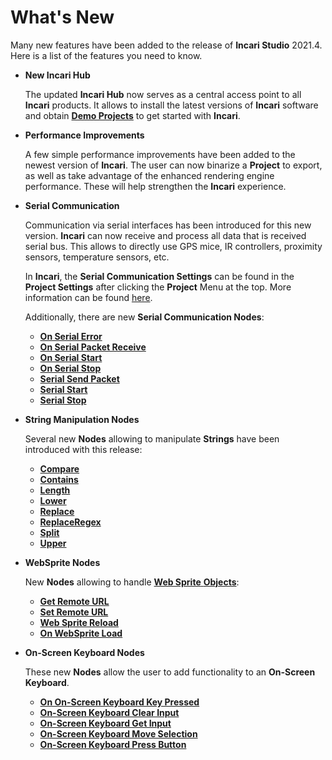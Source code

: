 # What's New

Many new features have been added to the release of **Incari Studio** 2021.4. Here is a list of the features you need to know.

* **New Incari Hub**
  
    The updated **Incari Hub** now serves as a central access point to all **Incari** products. It allows to install the latest versions of **Incari** software and obtain [**Demo Projects**](../demo-projects/overview.md) to get started with **Incari**. 

* **Performance Improvements**
  
    A few simple performance improvements have been added to the newest version of **Incari**. The user can now binarize a **Project** to export, as well as take advantage of the enhanced rendering engine performance. These will help strengthen the **Incari** experience. 

* **Serial Communication**
  
    Communication via serial interfaces has been introduced for this new version. **Incari** can now receive and process all data that is received serial bus. This allows to directly use GPS mice, IR controllers, proximity sensors, temperature sensors, etc.
    
    In **Incari**, the **Serial Communication Settings** can be found in the **Project Settings** after clicking the **Project** Menu at the top. More information can be found [here](https://docs.incari.com/2021.4/modules/project-settings#serial). 
    
    Additionally, there are new **Serial Communication Nodes**:

    * [**On Serial Error**](../toolbox/communication/serial/events/onserialerror.md)
    * [**On Serial Packet Receive**](../toolbox/communication/serial/events/onserialpacketreceive.md) 
    * [**On Serial Start**](../toolbox/communication/serial/events/onserialstart.md)
    * [**On Serial Stop**](../toolbox/communication/serial/events/onserialstop.md)
    * [**Serial Send Packet**](../toolbox/communication/serial/serialsendpacket.md)
    * [**Serial Start**](../toolbox/communication/serial/serialstart.md)
    * [**Serial Stop**](../toolbox/communication/serial/serialstop.md)

* **String Manipulation Nodes**

    Several new **Nodes** allowing to manipulate **Strings** have been introduced with this release:

    * [**Compare**](../toolbox/string/compare.md)
    * [**Contains**](../toolbox/string/contains.md)
    * [**Length**](../toolbox/string/length.md)
    * [**Lower**](../toolbox/string/lower.md)
    * [**Replace**](../toolbox/string/replace.md)
    * [**ReplaceRegex**](../toolbox/string/replaceregex.md)
    * [**Split**](../toolbox/string/split.md)
    * [**Upper**](../toolbox/string/upper.md)

    
  
* **WebSprite Nodes**

    New **Nodes** allowing to handle [**Web Sprite** **Objects**](scene-objects/web-sprite.md):

    * [**Get Remote URL**](../toolbox/incari/websprite/get-remote-url.md)
    * [**Set Remote URL**](../toolbox/incari/websprite/set-remote-url.md)
    * [**Web Sprite Reload**](../toolbox/incari/websprite/web-sprite-reload.md)
    * [**On WebSprite Load**](../toolbox/events/websprite/on-websprite-load.md)

* **On-Screen Keyboard Nodes**
    
    These new **Nodes** allow the user to add functionality to an **On-Screen Keyboard**.

    * [**On On-Screen Keyboard Key Pressed**](../toolbox/events/on-screenkeyboard/ononscreenkeyboardpressed.md)
    * [**On-Screen Keyboard Clear Input**](../toolbox/incari/on-screenkeyboard/onscreenkeyboardclearinput.md)
    * [**On-Screen Keyboard Get Input**](../toolbox/incari/on-screenkeyboard/onscreenkeyboardgetinput.md)
    * [**On-Screen Keyboard Move Selection**](../toolbox/incari/on-screenkeyboard/onscreenkeyboardmoveselection.md)
    *  [**On-Screen Keyboard Press Button**](../toolbox/incari/on-screenkeyboard/onscreenkeyboardpressbutton.md)